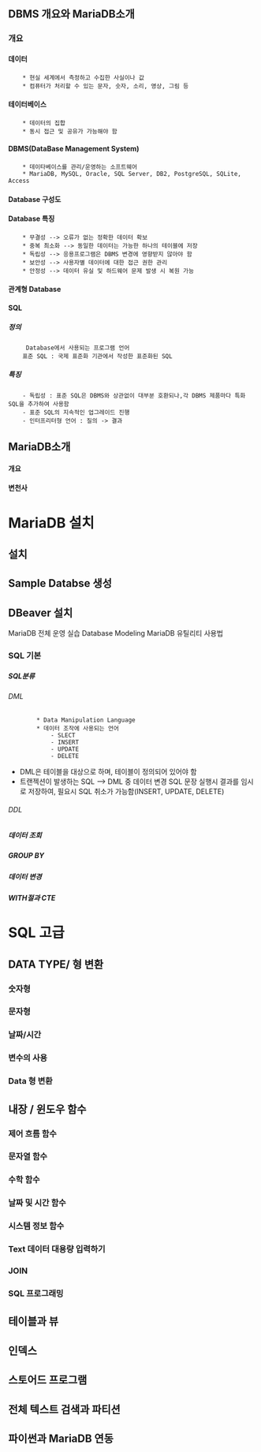 
## DBMS 개요와 MariaDB소개
### 개요
####    데이터
		* 현실 세계에서 측정하고 수집한 사실이나 값
		* 컴퓨터가 처리할 수 있는 문자, 숫자, 소리, 영상, 그림 등
####    테이터베이스
		* 데이터의 집합
		* 동시 접근 및 공유가 가능해야 함
####     DBMS(DataBase Management System)
		* 데이타베이스를 관리/운영하는 소프트웨어
		* MariaDB, MySQL, Oracle, SQL Server, DB2, PostgreSQL, SQLite, Access
####     Database 구성도
####     Database 특징
		* 무결성 --> 오류가 없는 정확한 데이터 확보
		* 중복 최소화 --> 동일한 데이터는 가능한 하나의 테이블에 저장
		* 독립성 --> 응용프로그램은 DBMS 변경에 영향받지 않아야 함
		* 보안성 --> 사용자별 데이터에 대한 접근 권한 관리
		* 안정성 --> 데이터 유실 및 하드웨어 문제 발생 시 복원 가능
####     관계형 Database
####    SQL
#####      정의
		 Database에서 사용되는 프로그램 언어
		표준 SQL : 국제 표준화 기관에서 작성한 표준화된 SQL
#####      특징
		- 독립성 : 표준 SQL은 DBMS와 상관없이 대부분 호환되나,각 DBMS 제품마다 특화 SQL을 추가하여 사용함
		- 표준 SQL의 지속적인 업그레이드 진행
		- 인터프리터형 언어 : 질의 -> 결과
## MariaDB소개
####    개요
####    변천사
# MariaDB 설치
## 설치
## Sample Databse 생성
## DBeaver 설치
MariaDB 전체 운영 실습
Database Modeling
MariaDB 유틸리티 사용법
### SQL 기본
#####     SQL분류
######       DML
			* Data Manipulation Language
			* 데이터 조작에 사용되는 언어
				- SLECT
				- INSERT
				- UPDATE
				- DELETE
* DML은 테이블을 대상으로 하며, 테이블이 정의되어 있어야 함
* 트랜젝션이 발생하는 SQL
--> DML 중 데이터 변경 SQL 문장 실행시 결과를 임시로 저장하여, 필요시 SQL 취소가 가능함(INSERT, UPDATE, DELETE)
######       DDL
#####     데이터 조회
#####      GROUP BY
#####      데이터 변경
#####      WITH절과 CTE
# SQL 고급
## DATA TYPE/ 형 변환
###      숫자형
###      문자형
###      날짜/시간
###      변수의 사용
###      Data 형 변환
## 내장 / 윈도우 함수
###      제어 흐름 함수
###      문자열 함수
###      수학 함수
###      날짜 및 시간 함수
###      시스템 정보 함수
###      Text 데이터 대용량 입력하기
### JOIN
### SQL 프로그래밍
## 테이블과 뷰
## 인덱스
## 스토어드 프로그램
## 전체 텍스트 검색과 파티션
## 파이썬과 MariaDB 연동



